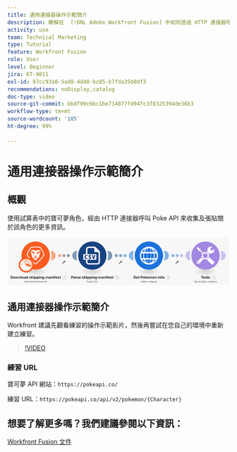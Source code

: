 ```yaml
---
title: 通用連接器操作示範簡介
description: 瞭解在  [!DNL Adobe Workfront Fusion] 中如何透過 HTTP 連接器呼叫 Poke API 來收集和張貼關於寶可夢角色的資訊。
activity: use
team: Technical Marketing
type: Tutorial
feature: Workfront Fusion
role: User
level: Beginner
jira: KT-9011
exl-id: 87cc93a0-5ad8-4d40-bc85-b7fda35b0df3
recommendations: noDisplay,catalog
doc-type: video
source-git-commit: bbdf99c6bc1be714077fd94fc3f8325394de36b3
workflow-type: tm+mt
source-wordcount: '105'
ht-degree: 99%

---
```


# 通用連接器操作示範簡介

## 概觀

使用試算表中的寶可夢角色，經由 HTTP 連接器呼叫 Poke API 來收集及張貼關於該角色的更多資訊。

![影像顯示 Fusion 情境](assets/universal-connectors-and-routing-1.png)

## 通用連接器操作示範簡介

Workfront 建議先觀看練習的操作示範影片，然後再嘗試在您自己的環境中重新建立練習。

>[!VIDEO](https://video.tv.adobe.com/v/335270/?quality=12&learn=on&enablevpops=1)

### 練習 URL

寶可夢 API 網站：`https://pokeapi.co/`

練習 URL：`https://pokeapi.co/api/v2/pokemon/{Character}`


## 想要了解更多嗎？我們建議參閱以下資訊：

[Workfront Fusion 文件](https://experienceleague.adobe.com/zh-hant/docs/workfront-fusion/using/get-started-with-fusion/understand-workfront-fusion/workfront-fusion-overview)
